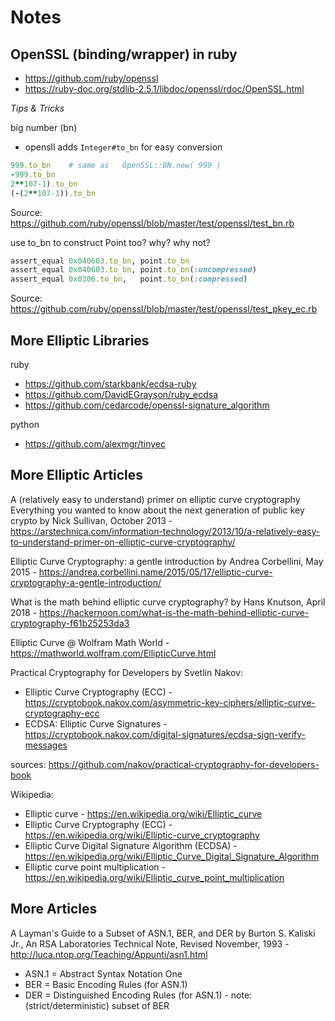 # Notes


## OpenSSL (binding/wrapper) in ruby

- <https://github.com/ruby/openssl>
- <https://ruby-doc.org/stdlib-2.5.1/libdoc/openssl/rdoc/OpenSSL.html>



*Tips & Tricks*


big number (bn)

- opensll adds `Integer#to_bn` for easy conversion

``` ruby
999.to_bn    # same as   OpenSSL::BN.new( 999 )
-999.to_bn
2**107-1).to_bn
(-(2**107-1)).to_bn
```

Source: <https://github.com/ruby/openssl/blob/master/test/openssl/test_bn.rb>

use to_bn to construct Point too? why? why not?

``` ruby
assert_equal 0x040603.to_bn, point.to_bn
assert_equal 0x040603.to_bn, point.to_bn(:uncompressed)
assert_equal 0x0306.to_bn,   point.to_bn(:compressed)
```

Source: <https://github.com/ruby/openssl/blob/master/test/openssl/test_pkey_ec.rb>


## More Elliptic Libraries

ruby

- <https://github.com/starkbank/ecdsa-ruby>
- <https://github.com/DavidEGrayson/ruby_ecdsa>
- <https://github.com/cedarcode/openssl-signature_algorithm>

python

- <https://github.com/alexmgr/tinyec>




## More Elliptic Articles

A (relatively easy to understand) primer on elliptic curve cryptography
Everything you wanted to know about the next generation of public key crypto
by  Nick Sullivan, October 2013 - 
  <https://arstechnica.com/information-technology/2013/10/a-relatively-easy-to-understand-primer-on-elliptic-curve-cryptography/>

Elliptic Curve Cryptography: a gentle introduction
by Andrea Corbellini, May 2015 - 
  <https://andrea.corbellini.name/2015/05/17/elliptic-curve-cryptography-a-gentle-introduction/>

What is the math behind elliptic curve cryptography?
by Hans Knutson, April 2018 - 
  <https://hackernoon.com/what-is-the-math-behind-elliptic-curve-cryptography-f61b25253da3>


Elliptic Curve @ Wolfram Math World - 
  <https://mathworld.wolfram.com/EllipticCurve.html>


Practical Cryptography for Developers by Svetlin Nakov:
- Elliptic Curve Cryptography (ECC) - <https://cryptobook.nakov.com/asymmetric-key-ciphers/elliptic-curve-cryptography-ecc>
- ECDSA: Elliptic Curve Signatures - <https://cryptobook.nakov.com/digital-signatures/ecdsa-sign-verify-messages>

sources: <https://github.com/nakov/practical-cryptography-for-developers-book>


Wikipedia:
-  Elliptic curve - <https://en.wikipedia.org/wiki/Elliptic_curve>
-  Elliptic Curve Cryptography (ECC)  - <https://en.wikipedia.org/wiki/Elliptic-curve_cryptography>
-  Elliptic Curve Digital Signature Algorithm (ECDSA) - <https://en.wikipedia.org/wiki/Elliptic_Curve_Digital_Signature_Algorithm>
-  Elliptic curve point multiplication - <https://en.wikipedia.org/wiki/Elliptic_curve_point_multiplication>


## More Articles

A Layman's Guide to a Subset of ASN.1, BER, and DER
by Burton S. Kaliski Jr., An RSA Laboratories Technical Note, Revised November, 1993 - 
  <http://luca.ntop.org/Teaching/Appunti/asn1.html>

- ASN.1 = Abstract Syntax Notation One 
- BER = Basic Encoding Rules   (for ASN.1)
- DER = Distinguished Encoding Rules (for ASN.1) - note: (strict/deterministic) subset of BER
